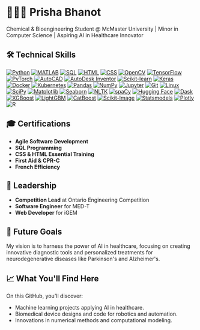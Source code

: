 # 👩🏽‍💻 Prisha Bhanot
Chemical & Bioengineering Student @ McMaster University | Minor in Computer Science | Aspiring AI in Healthcare Innovator

## 🛠️ Technical Skills
[![Python](https://img.shields.io/badge/-Python-3776AB?logo=python&logoColor=white)](https://www.python.org/)
[![MATLAB](https://img.shields.io/badge/-MATLAB-0076A8?logo=mathworks&logoColor=white)](https://www.mathworks.com/products/matlab.html)
[![SQL](https://img.shields.io/badge/-SQL-4479A1?logo=postgresql&logoColor=white)](https://www.postgresql.org/)
[![HTML](https://img.shields.io/badge/-HTML-E34F26?logo=html5&logoColor=white)](https://developer.mozilla.org/en-US/docs/Web/HTML)
[![CSS](https://img.shields.io/badge/-CSS-1572B6?logo=css3&logoColor=white)](https://developer.mozilla.org/en-US/docs/Web/CSS)
[![OpenCV](https://img.shields.io/badge/-OpenCV-5C3EE8?logo=opencv&logoColor=white)](https://opencv.org/)
[![TensorFlow](https://img.shields.io/badge/-TensorFlow-FF6F00?logo=tensorflow&logoColor=white)](https://www.tensorflow.org/)
[![PyTorch](https://img.shields.io/badge/-PyTorch-EE4C2C?logo=pytorch&logoColor=white)](https://pytorch.org/)
[![AutoCAD](https://img.shields.io/badge/-AutoCAD-D40000?logo=autodesk&logoColor=white)](https://www.autodesk.com/products/autocad/overview)
[![AutoDesk Inventor](https://img.shields.io/badge/-AutoDesk%20Inventor-0696D7?logo=autodesk&logoColor=white)](https://www.autodesk.com/products/inventor/overview)
[![Scikit-learn](https://img.shields.io/badge/-Scikit%20Learn-F7931E?logo=scikit-learn&logoColor=white)](https://scikit-learn.org/)
[![Keras](https://img.shields.io/badge/-Keras-D00000?logo=keras&logoColor=white)](https://keras.io/)
[![Docker](https://img.shields.io/badge/-Docker-2496ED?logo=docker&logoColor=white)](https://www.docker.com/)
[![Kubernetes](https://img.shields.io/badge/-Kubernetes-326CE5?logo=kubernetes&logoColor=white)](https://kubernetes.io/)
[![Pandas](https://img.shields.io/badge/-Pandas-150458?logo=pandas&logoColor=white)](https://pandas.pydata.org/)
[![NumPy](https://img.shields.io/badge/-NumPy-013243?logo=numpy&logoColor=white)](https://numpy.org/)
[![Jupyter](https://img.shields.io/badge/-Jupyter-F37626?logo=jupyter&logoColor=white)](https://jupyter.org/)
[![Git](https://img.shields.io/badge/-Git-F05032?logo=git&logoColor=white)](https://git-scm.com/)
[![Linux](https://img.shields.io/badge/-Linux-FCC624?logo=linux&logoColor=white)](https://www.linux.org/)
[![SciPy](https://img.shields.io/badge/-SciPy-8CAAE6?logo=scipy&logoColor=white)](https://www.scipy.org/)
[![Matplotlib](https://img.shields.io/badge/-Matplotlib-3776AB?logo=python&logoColor=white)](https://matplotlib.org/)
[![Seaborn](https://img.shields.io/badge/-Seaborn-3776AB?logo=python&logoColor=white)](https://seaborn.pydata.org/)
[![NLTK](https://img.shields.io/badge/-NLTK-3776AB?logo=python&logoColor=white)](https://www.nltk.org/)
[![spaCy](https://img.shields.io/badge/-spaCy-3776AB?logo=python&logoColor=white)](https://spacy.io/)
[![Hugging Face](https://img.shields.io/badge/-Hugging%20Face-FFD700?logo=hugging-face&logoColor=white)](https://huggingface.co/)
[![Dask](https://img.shields.io/badge/-Dask-3E4C59?logo=dask&logoColor=white)](https://dask.org/)
[![XGBoost](https://img.shields.io/badge/-XGBoost-EC4242?logo=xgboost&logoColor=white)](https://xgboost.ai/)
[![LightGBM](https://img.shields.io/badge/-LightGBM-00ACD7?logo=lightgbm&logoColor=white)](https://lightgbm.readthedocs.io/)
[![CatBoost](https://img.shields.io/badge/-CatBoost-F5B700?logo=catboost&logoColor=white)](https://catboost.ai/)
[![Scikit-Image](https://img.shields.io/badge/-Scikit%20Image-FF6F00?logo=python&logoColor=white)](https://scikit-image.org/)
[![Statsmodels](https://img.shields.io/badge/-Statsmodels-3776AB?logo=python&logoColor=white)](https://www.statsmodels.org/)
[![Plotly](https://img.shields.io/badge/-Plotly-3F4F75?logo=plotly&logoColor=white)](https://plotly.com/)
![R](https://img.shields.io/badge/-R-276DC3?logo=r&logoColor=white&style=flat)

## 🎓 Certifications
- **Agile Software Development**
- **SQL Programming**
- **CSS & HTML Essential Training**
- **First Aid & CPR-C**
- **French Efficiency**

## 🌟 Leadership
- **Competition Lead** at Ontario Engineering Competition
- **Software Engineer** for MED-T
- **Web Developer** for iGEM

## 🎯 Future Goals
My vision is to harness the power of AI in healthcare, focusing on creating innovative diagnostic tools and personalized treatments for neurodegenerative diseases like Parkinson's and Alzheimer's.

## 📈 What You'll Find Here
On this GitHub, you'll discover:
- Machine learning projects applying AI in healthcare.
- Biomedical device designs and code for robotics and automation.
- Innovations in numerical methods and computational modeling.

